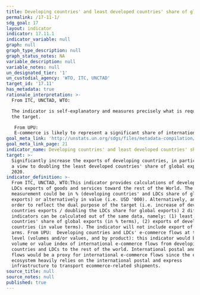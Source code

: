 ```yaml
---
title: Developing countries' and least developed countries' share of global exports
permalink: /17-11-1/
sdg_goal: 17
layout: indicator
indicator: 17.11.1
indicator_variable: null
graph: null
graph_type_description: null
graph_status_notes: NA
variable_description: null
variable_notes: null
un_designated_tier: '1'
un_custodial_agency: 'WTO, ITC, UNCTAD'
target_id: '17.11'
has_metadata: true
rationale_interpretation: >-
  From ITC, UNCTAD, WTO:

  The indicator is self-explanatory and measures precisely what is required by
  the target.

   From UPU: 
   E-commerce is likely to represent a significant share of international trade transactions by 2030. In order to avoid an e-commerce divide between developing and developed countries, trade policies must fully take into account this irreversible phenomenon. Moreover, international e-commerce will play an essential development role for micro, small and medium-sized enterprises in the coming two decades, particularly for those interested in internationalizing their activities.
goal_meta_link: 'http://unstats.un.org/sdgs/files/metadata-compilation/Metadata-Goal-17.pdf'
goal_meta_link_page: 21
indicator_name: Developing countries' and least developed countries' share of global exports
target: >-
  Significantly increase the exports of developing countries, in particular with
  a view to doubling the least developed countries' share of global exports by
  2020.
indicator_definition: >-
  From ITC, UNCTAD, WTO:This indicator provides calculations of developing and
  LDCs exports of goods and services toward the rest of the World. The unit of
  measurement could be in % (developing countries' and LDCs share of global
  exports) or alternatively in value (i.e. USD '000). Alternatively, and in
  order to reflect the dual purpose of the target (i.e. increase of developing
  countries exports / doubling the LDCs share for global exports) 2 different
  indicators can be calculated out of the same data, namely: (1) least developed
  countries' share of global exports (in % terms), (2) exports of developing
  countries (in value terms). The indicator will not include export of oil and
  arms. From UPU:  Developing countries and LDCs' e-commerce flows at the export
  level (volumes and/or values, and by product): this indicator would be a
  volume or value index of international e-commerce flows from developing
  countries and LDCs to the rest of the world. International postal and parcel
  flows would be a proxy for international e-commerce flows since the ecommerce
  ecosystem heavily relies on the international postal and express
  infrastructure to transport ecommerce-related shipments.
source_title: null
source_notes: null
published: true
---
```


